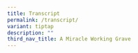 ```yaml
---
title: Transcript
permalink: /transcript/
variant: tiptap
description: ""
third_nav_title: A Miracle Working Grave
---
```

